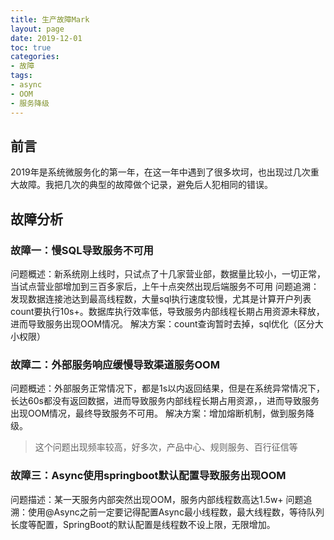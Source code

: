 ```yaml
---
title: 生产故障Mark
layout: page
date: 2019-12-01
toc: true
categories: 
- 故障
tags: 
- async
- OOM
- 服务降级
---
```


## 前言
2019年是系统微服务化的第一年，在这一年中遇到了很多坎坷，也出现过几次重大故障。我把几次的典型的故障做个记录，避免后人犯相同的错误。
<!-- more-->
## 故障分析
### 故障一：慢SQL导致服务不可用
问题概述：新系统刚上线时，只试点了十几家营业部，数据量比较小，一切正常，当试点营业部增加到三百多家后，上午十点突然出现后端服务不可用
问题追溯：发现数据连接池达到最高线程数，大量sql执行速度较慢，尤其是计算开户列表count要执行10s+。数据库执行效率低，导致服务内部线程长期占用资源未释放，进而导致服务出现OOM情况。
解决方案：count查询暂时去掉，sql优化（区分大小权限）

### 故障二：外部服务响应缓慢导致渠道服务OOM
问题概述：外部服务正常情况下，都是1s以内返回结果，但是在系统异常情况下，长达60s都没有返回数据，进而导致服务内部线程长期占用资源，，进而导致服务出现OOM情况，最终导致服务不可用。
解决方案：增加熔断机制，做到服务降级。
> 这个问题出现频率较高，好多次，产品中心、规则服务、百行征信等

### 故障三：Async使用springboot默认配置导致服务出现OOM
问题描述：某一天服务内部突然出现OOM，服务内部线程数高达1.5w+
问题追溯：使用@Async之前一定要记得配置Async最小线程数，最大线程数，等待队列长度等配置，SpringBoot的默认配置是线程数不设上限，无限增加。

